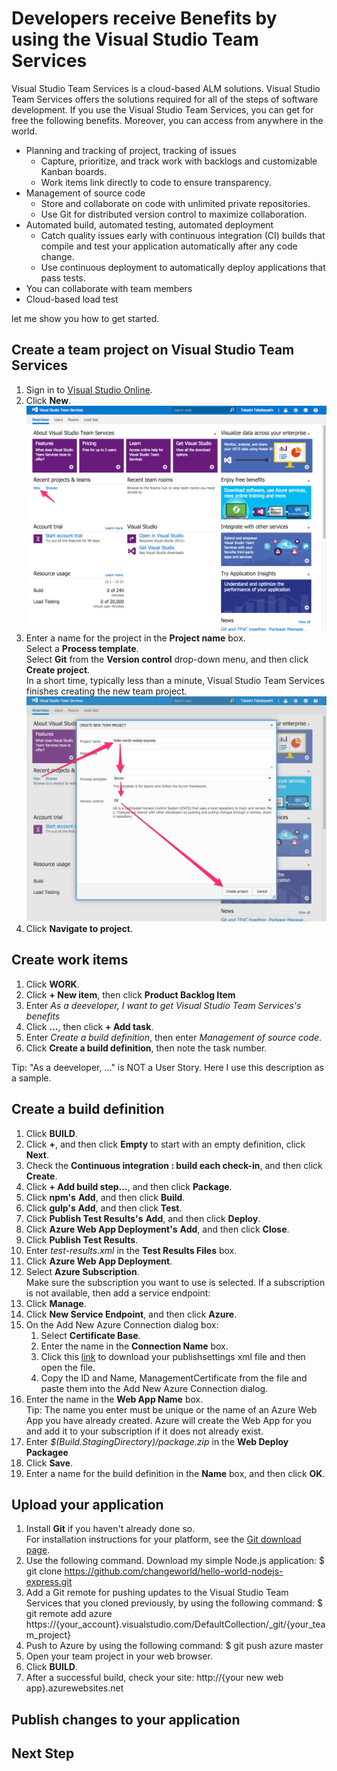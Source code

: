 # Developers receive Benefits by using the Visual Studio Team Services

Visual Studio Team Services is a cloud-based ALM solutions.
Visual Studio Team Services offers the solutions required for all of the steps of software development.
If you use the Visual Studio Team Services, you can get for free the following benefits. Moreover, you can access from anywhere in the world.

* Planning and tracking of project, tracking of issues
  * Capture, prioritize, and track work with backlogs and
customizable Kanban boards.
  * Work items link directly to code to ensure transparency.
* Management of source code
  * Store and collaborate on code with unlimited private repositories.
  * Use Git for distributed version control to maximize collaboration.
* Automated build, automated testing, automated deployment
  * Catch quality issues early with continuous integration (CI)
builds that compile and test your application automatically after any
code change.
  * Use continuous deployment to automatically deploy applications
that pass tests.
* You can collaborate with team members
* Cloud-based load test

let me show you how to get started.

## Create a team project on Visual Studio Team Services

1. Sign in to [Visual Studio Online](https://www.visualstudio.com/).
2. Click **New**.  
![Create a team project on Visual Studio Team Services 1](../images/image001.png)
3. Enter a name for the project in the **Project name** box.  
Select a **Process template**.  
Select **Git** from the **Version control** drop-down menu, and then click **Create project**.  
In a short time, typically less than a minute, Visual Studio Team Services finishes creating the new team project.  
![Create a team project on Visual Studio Team Services 2](../images/image002.png)
4. Click **Navigate to project**.

## Create work items

1. Click **WORK**.  
2. Click **+ New item**, then click **Product Backlog Item**
3. Enter *As a deeveloper, I want to get Visual Studio Team Services's benefits*
4. Click **…**, then click **+ Add task**.
5. Enter *Create a build definition*, then enter *Management of source code*.
6. Click **Create a build definition**, then note the task number.

Tip: "As a deeveloper, …" is NOT a User Story. Here I use this description as a sample.

## Create a build definition

1. Click **BUILD**.
2. Click **+**, and then click **Empty** to start with an empty definition, click **Next**.
3. Check the **Continuous integration : build each check-in**, and then click **Create**.
4. Click **+ Add build step…**, and then click **Package**.
5. Click **npm's** **Add**, and then click **Build**.
6. Click **gulp's** **Add**, and then click **Test**.
7. Click **Publish Test Results's** **Add**, and then click **Deploy**.
8. Click **Azure Web App Deployment's** **Add**, and then click **Close**.
9. Click **Publish Test Results**.
10. Enter *test-results.xml* in the **Test Results Files** box.
11. Click **Azure Web App Deployment**.
12. Select **Azure Subscription**.  
Make sure the subscription you want to use is selected. If a subscription is not available, then add a service endpoint:
  1. Click **Manage**.
  2. Click **New Service Endpoint**, and then click **Azure**.
  3. On the Add New Azure Connection dialog box:
      1. Select **Certificate Base**.
      2. Enter the name in the **Connection Name** box.
      3. Click this [link](https://go.microsoft.com/fwlink/?LinkId=254432) to download your publishsettings xml file and then open the file.
      4. Copy the ID and Name, ManagementCertificate from the file and paste them into the Add New Azure Connection dialog.
13. Enter the name in the **Web App Name** box.  
Tip: The name you enter must be unique or the name of an Azure Web App you have already created. Azure will create the Web App for you and add it to your subscription if it does not already exist.
14. Enter *$(Build.StagingDirectory)/package.zip* in the **Web Deploy Packagee**
15. Click **Save**.
16. Enter a name for the build definition in the **Name** box, and then click **OK**.

## Upload your application

1. Install **Git** if you haven't already done so.  
For installation instructions for your platform, see the [Git download page](http://git-scm.com/download).
2. Use the following command. Download my simple Node.js application:
    $ git clone https://github.com/changeworld/hello-world-nodejs-express.git
3. Add a Git remote for pushing updates to the Visual Studio Team Services that you cloned previously, by using the following command:
    $ git remote add azure https://{your_account}.visualstudio.com/DefaultCollection/_git/{your_team_project}
4. Push to Azure by using the following command:
    $ git push azure master
5. Open your team project in your web browser.
6. Click **BUILD**.
7. After a successful build, check your site: http://{your new web app}.azurewebsites.net

## Publish changes to your application
## Next Step
